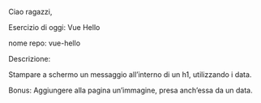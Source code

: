 Ciao ragazzi,

Esercizio di oggi: Vue Hello

nome repo: vue-hello

Descrizione:

Stampare a schermo un messaggio all’interno di un h1, utilizzando i data.

Bonus:
Aggiungere alla pagina un’immagine, presa anch’essa da un data.